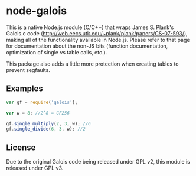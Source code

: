 node-galois
===========

This is a native Node.js module (C/C++) that wraps James S. Plank's Galois.c
code (http://web.eecs.utk.edu/~plank/plank/papers/CS-07-593/), making all of
the functionality available in Node.js. Please refer to that page for
documentation about the non-JS bits (function documentation, optimization of
single vs table calls, etc.).

This package also adds a little more protection when creating tables to prevent
segfaults.

Examples
--------

```javascript
var gf = require('galois');

var w = 8; //2^8 = GF256

gf.single_multiply(2, 3, w); //6
gf.single_divide(6, 3, w); //2
```

License
-------

Due to the original Galois code being released under GPL v2, this module is
released under GPL v3.
